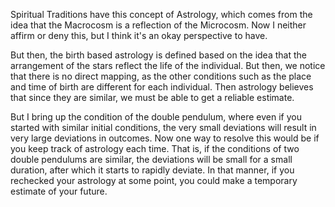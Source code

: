 Spiritual Traditions have this concept of Astrology, which comes from the idea that the Macrocosm is a reflection of the Microcosm. Now I neither affirm or deny this, but I think it's an okay perspective to have.

But then, the birth based astrology is defined based on the idea that the arrangement of the stars reflect the life of the individual. But then, we notice that there is no direct mapping, as the other conditions such as the place and time of birth are different for each individual. Then astrology believes that since they are similar, we must be able to get a reliable estimate.

But I bring up the condition of the double pendulum, where even if you started with similar initial conditions, the very small deviations will result in very large deviations in outcomes. Now one way to resolve this would be if you keep track of astrology each time. That is, if the conditions of two double pendulums are similar, the deviations will be small for a small duration, after which it starts to rapidly deviate. In that manner, if you rechecked your astrology at some point, you could make a temporary estimate of your future.


